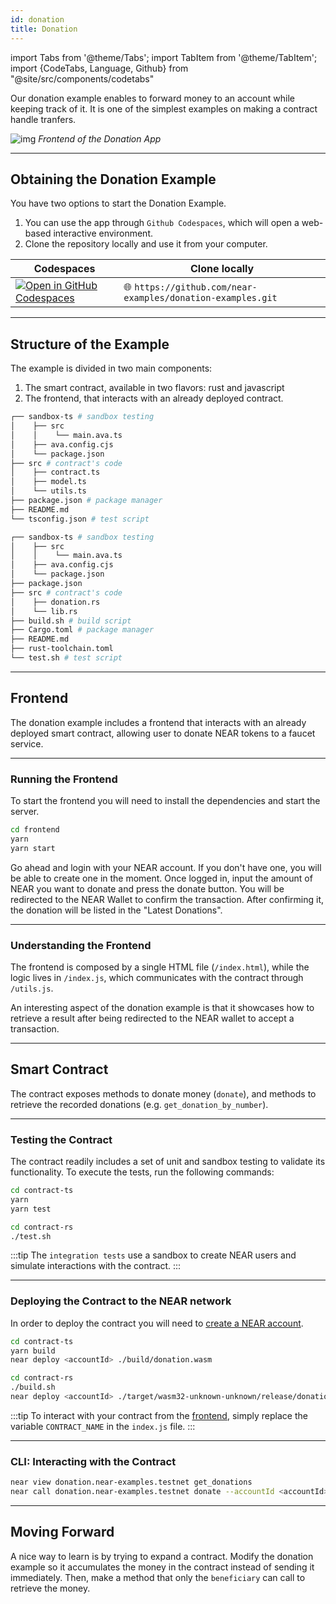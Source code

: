 ```yaml
---
id: donation
title: Donation
---
```


import Tabs from '@theme/Tabs';
import TabItem from '@theme/TabItem';
import {CodeTabs, Language, Github} from "@site/src/components/codetabs"

Our donation example enables to forward money to an account while keeping track of it. It is one of the simplest examples on making a contract handle tranfers.

![img](/docs/assets/examples/donation.png)
_Frontend of the Donation App_

---

## Obtaining the Donation Example

You have two options to start the Donation Example.

1. You can use the app through `Github Codespaces`, which will open a web-based interactive environment.
2. Clone the repository locally and use it from your computer.

| Codespaces                                                                                                                      | Clone locally                                               |
| ------------------------------------------------------------------------------------------------------------------------------- | ----------------------------------------------------------- |
| [![Open in GitHub Codespaces](https://github.com/codespaces/badge.svg)](https://codespaces.new/near-examples/donation-examples) | 🌐 `https://github.com/near-examples/donation-examples.git` |

---

## Structure of the Example

The example is divided in two main components:

1. The smart contract, available in two flavors: rust and javascript
2. The frontend, that interacts with an already deployed contract.

<Tabs>

  <TabItem value="🌐 JavaScript">

```bash
┌── sandbox-ts # sandbox testing
│    ├── src
│    │    └── main.ava.ts
│    ├── ava.config.cjs
│    └── package.json
├── src # contract's code
│    ├── contract.ts
│    ├── model.ts
│    └── utils.ts
├── package.json # package manager
├── README.md
└── tsconfig.json # test script
```

  </TabItem>

  <TabItem value="🦀 Rust">

```bash
┌── sandbox-ts # sandbox testing
│    ├── src
│    │    └── main.ava.ts
│    ├── ava.config.cjs
│    └── package.json
├── package.json
├── src # contract's code
│    ├── donation.rs
│    └── lib.rs
├── build.sh # build script
├── Cargo.toml # package manager
├── README.md
├── rust-toolchain.toml
└── test.sh # test script
```

  </TabItem>

</Tabs>

---

## Frontend

The donation example includes a frontend that interacts with an already deployed smart contract, allowing user to donate NEAR tokens to a faucet service.

<hr class="subsection" />

### Running the Frontend

To start the frontend you will need to install the dependencies and start the server.

```bash
cd frontend
yarn
yarn start
```

Go ahead and login with your NEAR account. If you don't have one, you will be able to create one in the moment. Once logged in, input the amount of NEAR you want to donate and press the donate button. You will be redirected to the NEAR Wallet to confirm the transaction. After confirming it, the donation will be listed in the "Latest Donations".

<hr class="subsection" />

### Understanding the Frontend

The frontend is composed by a single HTML file (`/index.html`), while the logic lives in `/index.js`, which communicates with the contract through `/utils.js`.

<Language value="" language="js">
  <Github fname="index.js"
          url="https://github.com/near-examples/donation-examples/blob/main/frontend/index.js"
          start="71" end="93" />
  <Github fname="near-interface.js"
          url="https://github.com/near-examples/donation-examples/blob/main/frontend/near-interface.js"
          start="29" end="32" />
  <Github fname="near-wallet.js"
          url="https://github.com/near-examples/donation-examples/blob/main/frontend/near-wallet.js"
          start="105" end="113" />
</Language>

An interesting aspect of the donation example is that it showcases how to retrieve a result after being redirected to the
NEAR wallet to accept a transaction.

---

## Smart Contract

The contract exposes methods to donate money (`donate`), and methods to retrieve the recorded donations (e.g. `get_donation_by_number`).

<CodeTabs>
  <Language value="🌐 JavaScript" language="ts">
    <Github fname="contract.ts"
            url="https://github.com/near-examples/donation-examples/blob/main/contract-ts/src/contract.ts"
            start="16" end="44" />
  </Language>
  <Language value="🦀 Rust" language="rust">
    <Github fname="lib.rs"
            url="https://github.com/near-examples/donation-examples/blob/main/contract-rs/src/donation.rs"
            start="20" end="49" />
  </Language>
</CodeTabs>

<hr class="subsection" />

### Testing the Contract

The contract readily includes a set of unit and sandbox testing to validate its functionality. To execute the tests, run the following commands:

<Tabs>
  <TabItem value="🌐 JavaScript">

  ```bash
  cd contract-ts
  yarn
  yarn test
  ```

  </TabItem>
  <TabItem value="🦀 Rust">
  
  ```bash
  cd contract-rs
  ./test.sh
  ```

  </TabItem>

</Tabs>

:::tip
The `integration tests` use a sandbox to create NEAR users and simulate interactions with the contract.
:::

<hr class="subsection" />

### Deploying the Contract to the NEAR network

In order to deploy the contract you will need to [create a NEAR account](/develop/contracts/quickstart#create-a-testnet-account).

<Tabs>
  <TabItem value="🌐 JavaScript">

```bash
cd contract-ts
yarn build
near deploy <accountId> ./build/donation.wasm
```

  </TabItem>
  <TabItem value="🦀 Rust">

```bash
cd contract-rs
./build.sh
near deploy <accountId> ./target/wasm32-unknown-unknown/release/donation.wasm
```

  </TabItem>
</Tabs>

:::tip
To interact with your contract from the [frontend](#frontend), simply replace the variable `CONTRACT_NAME` in the `index.js` file.
:::

<hr class="subsection" />

### CLI: Interacting with the Contract

```bash
near view donation.near-examples.testnet get_donations
near call donation.near-examples.testnet donate --accountId <accountId> --deposit 0.1
```

---

## Moving Forward

A nice way to learn is by trying to expand a contract. Modify the donation example so it accumulates the money in the contract
instead of sending it immediately. Then, make a method that only the `beneficiary` can call to retrieve the money.
